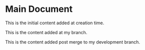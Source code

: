 # Main Document

This is the initial content added at creation time.

This is the content added at my branch.

This is the content added post merge to my development branch.
